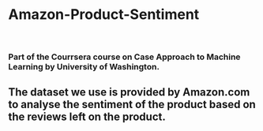# Amazon-Product-Sentiment
<br>
<h3>Part of the Courrsera course on Case Approach to Machine Learning by University of Washington.</h3>
<h2>The dataset we use is provided by <strong>Amazon.com</strong> to analyse the sentiment of the product based on the reviews left on the product.</h2>
